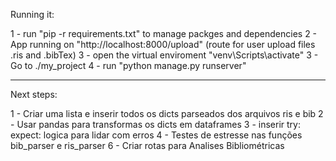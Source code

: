 Running it:

1 - run "pip -r requirements.txt" to manage packges and dependencies
2 - App running on "http://localhost:8000/upload" (route for user upload files .ris and .bibTex)
3 - open the virtual enviroment "venv\Scripts\activate"
3 - Go to ./my_project
4 - run "python manage.py runserver"


**************
Next steps:

1 - Criar uma lista e inserir todos os dicts parseados dos arquivos ris e bib
2 - Usar pandas para transformas os dicts em dataframes
3 - inserir try: expect: logica para lidar com erros 
4 - Testes de estresse nas funções bib_parser e ris_parser
6 - Criar rotas para Analises Bibliométricas